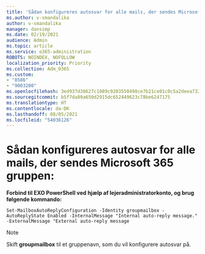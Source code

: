 ```yaml
---
title: 'Sådan konfigureres autosvar for alle mails, der sendes Microsoft 365 gruppen:'
ms.author: v-smandalika
author: v-smandalika
manager: dansimp
ms.date: 02/19/2021
audience: Admin
ms.topic: article
ms.service: o365-administration
ROBOTS: NOINDEX, NOFOLLOW
localization_priority: Priority
ms.collection: Adm_O365
ms.custom:
- "8586"
- "9003200"
ms.openlocfilehash: 3ed937d38627c1089c9203550498ce7b21ce01c0c5a2deea7326f8057f5338d8
ms.sourcegitcommit: b5f7da89a650d2915dc652449623c78be6247175
ms.translationtype: HT
ms.contentlocale: da-DK
ms.lasthandoff: 08/05/2021
ms.locfileid: "54036126"
---
```

# <a name="to-configure-auto-reply-for-all-emails-sent-to-microsoft-365-group"></a>Sådan konfigureres autosvar for alle mails, der sendes Microsoft 365 gruppen:

**Forbind til EXO PowerShell ved hjælp af lejeradministratorkonto, og brug følgende kommando:**

`Set-MailboxAutoReplyConfiguration -Identity groupmailbox -AutoReplyState Enabled -InternalMessage "Internal auto-reply message." -ExternalMessage "External auto-reply message`

> [!NOTE]
> Skift **groupmailbox** til et gruppenavn, som du vil konfigurere autosvar på.

